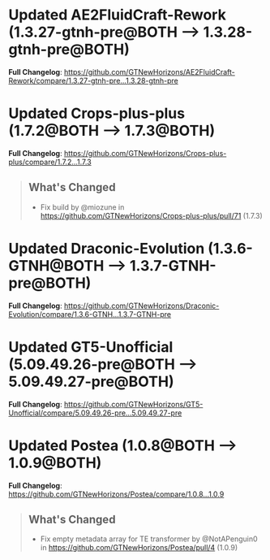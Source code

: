 # Updated AE2FluidCraft-Rework (1.3.27-gtnh-pre@BOTH --> 1.3.28-gtnh-pre@BOTH)
**Full Changelog**: https://github.com/GTNewHorizons/AE2FluidCraft-Rework/compare/1.3.27-gtnh-pre...1.3.28-gtnh-pre

# Updated Crops-plus-plus (1.7.2@BOTH --> 1.7.3@BOTH)
**Full Changelog**: https://github.com/GTNewHorizons/Crops-plus-plus/compare/1.7.2...1.7.3
>## What's Changed
> * Fix build by @miozune in https://github.com/GTNewHorizons/Crops-plus-plus/pull/71 (1.7.3)
>

# Updated Draconic-Evolution (1.3.6-GTNH@BOTH --> 1.3.7-GTNH-pre@BOTH)
**Full Changelog**: https://github.com/GTNewHorizons/Draconic-Evolution/compare/1.3.6-GTNH...1.3.7-GTNH-pre

# Updated GT5-Unofficial (5.09.49.26-pre@BOTH --> 5.09.49.27-pre@BOTH)
**Full Changelog**: https://github.com/GTNewHorizons/GT5-Unofficial/compare/5.09.49.26-pre...5.09.49.27-pre

# Updated Postea (1.0.8@BOTH --> 1.0.9@BOTH)
**Full Changelog**: https://github.com/GTNewHorizons/Postea/compare/1.0.8...1.0.9
>## What's Changed
> * Fix empty metadata array for TE transformer by @NotAPenguin0 in https://github.com/GTNewHorizons/Postea/pull/4 (1.0.9)
>

